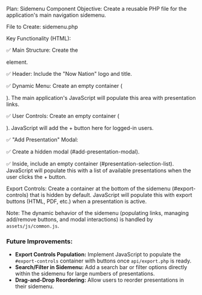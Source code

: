 Plan: Sidemenu Component
Objective: Create a reusable PHP file for the application's main navigation sidemenu.

File to Create: sidemenu.php

Key Functionality (HTML):

✅ Main Structure: Create the <nav id="sidebar"> element.

✅ Header: Include the "Now Nation" logo and title.

✅ Dynamic Menu: Create an empty container (<div id="sidebar-menu"></div>). The main application's JavaScript will populate this area with presentation links.

✅ User Controls: Create an empty container (<div id="user-add-controls"></div>). JavaScript will add the + button here for logged-in users.

✅ "Add Presentation" Modal:

✅ Create a hidden modal (#add-presentation-modal).

✅ Inside, include an empty container (#presentation-selection-list). JavaScript will populate this with a list of available presentations when the user clicks the + button.

Export Controls: Create a container at the bottom of the sidemenu (#export-controls) that is hidden by default. JavaScript will populate this with export buttons (HTML, PDF, etc.) when a presentation is active.

Note: The dynamic behavior of the sidemenu (populating links, managing add/remove buttons, and modal interactions) is handled by `assets/js/common.js`.

### Future Improvements:

*   **Export Controls Population:** Implement JavaScript to populate the `#export-controls` container with buttons once `api/export.php` is ready.
*   **Search/Filter in Sidemenu:** Add a search bar or filter options directly within the sidemenu for large numbers of presentations.
*   **Drag-and-Drop Reordering:** Allow users to reorder presentations in their sidemenu.
